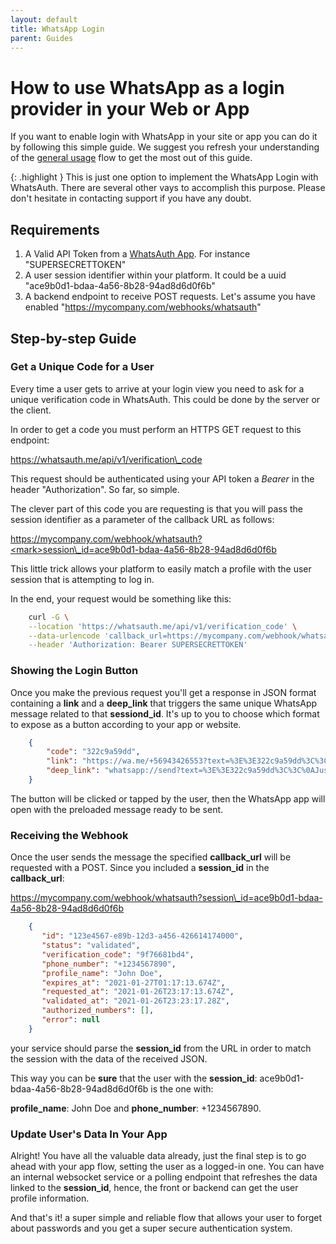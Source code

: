 ```yaml
---
layout: default
title: WhatsApp Login
parent: Guides
---
```

# How to use WhatsApp as a login provider in your Web or App
If you want to enable login with WhatsApp in your site or app you can do it by following this simple guide. We suggest you refresh your understanding of the [general usage](/faq/how-it-works.md) flow to get the most out of this guide.

{: .highlight }
This is just one option to implement the WhatsApp Login with WhatsAuth. There are several other vays to accomplish this purpose. Please don't hesitate in contacting support if you have any doubt.

## Requirements

1.  A Valid API Token from a [WhatsAuth App](/guides/how-to-create-your-first-app-in-whatsauth-and-test-it.html). For instance "SUPERSECRETTOKEN"
2.  A user session identifier within your platform. It could be a uuid "ace9b0d1-bdaa-4a56-8b28-94ad8d6d0f6b"
3.  A backend endpoint to receive POST requests. Let's assume you have enabled "https://mycompany.com/webhooks/whatsauth"

## Step-by-step Guide

### Get a Unique Code for a User

Every time a user gets to arrive at your login view you need to ask for a unique verification code in WhatsAuth. This could be done by the server or the client. 

In order to get a code you must perform an HTTPS GET request to this endpoint:

  

https://whatsauth.me/api/v1/verification\_code

  

This request should be authenticated using your API token a _Bearer_ in the header "Authorization". So far, so simple.

The clever part of this code you are requesting is that you will pass the session identifier as a parameter of the callback URL as follows:

  

https://mycompany.com/webhook/whatsauth?<mark>session\_id=ace9b0d1-bdaa-4a56-8b28-94ad8d6d0f6b</mark>

  

This little trick allows your platform to easily match a profile with the user session that is attempting to log in.

In the end, your request would be something like this:

  
```bash
    curl -G \
    --location 'https://whatsauth.me/api/v1/verification_code' \
    --data-urlencode 'callback_url=https://mycompany.com/webhook/whatsauth?session_id=ace9b0d1-bdaa-4a56-8b28-94ad8d6d0f6b' \
    --header 'Authorization: Bearer SUPERSECRETTOKEN'
```

  

### Showing the Login Button

Once you make the previous request you'll get a response in JSON format containing a **link** and a **deep\_link** that triggers the same unique WhatsApp message related to that **sessiond\_id**. It's up to you to choose which format to expose as a button according to your app or website.

  
```json
    {
        "code": "322c9a59dd",
        "link": "https://wa.me/+56943426553?text=%3E%3E322c9a59dd%3C%3C%0AJust%20tap%20the%20%22send%22%20button.",
        "deep_link": "whatsapp://send?text=%3E%3E322c9a59dd%3C%3C%0AJust%20tap%20the%20%22send%22%20button.&phone=+56943426553"
    }
```

The button will be clicked or tapped by the user, then the WhatsApp app will open with the preloaded message ready to be sent.

  

### Receiving the Webhook

Once the user sends the message the specified **callback\_url** will be requested with a POST. Since you included a **session\_id** in the **callback\_url**:

  

https://mycompany.com/webhook/whatsauth?session\_id=ace9b0d1-bdaa-4a56-8b28-94ad8d6d0f6b

  
```json
    {
       "id": "123e4567-e89b-12d3-a456-426614174000",
       "status": "validated",
       "verification_code": "9f76681bd4",
       "phone_number": "+1234567890",
       "profile_name": "John Doe",
       "expires_at": "2021-01-27T01:17:13.674Z",
       "requested_at": "2021-01-26T23:17:13.674Z",
       "validated_at": "2021-01-26T23:23:17.28Z",
       "authorized_numbers": [],
       "error": null
    }
```


your service should parse the **session\_id** from the URL in order to match the session with the data of the received JSON.

This way you can be **sure** that the user with the **session\_id**: ace9b0d1-bdaa-4a56-8b28-94ad8d6d0f6b is the one with:

**profile\_name**: John Doe and **phone\_number**: +1234567890.

  

### Update User's Data In Your App

Alright! You have all the valuable data already, just the final step is to go ahead with your app flow, setting the user as a logged-in one. You can have an internal websocket service or a polling endpoint that refreshes the data linked to the **session\_id**, hence, the front or backend can get the user profile information.

  

And that's it! a super simple and reliable flow that allows your user to forget about passwords and you get a super secure authentication system.